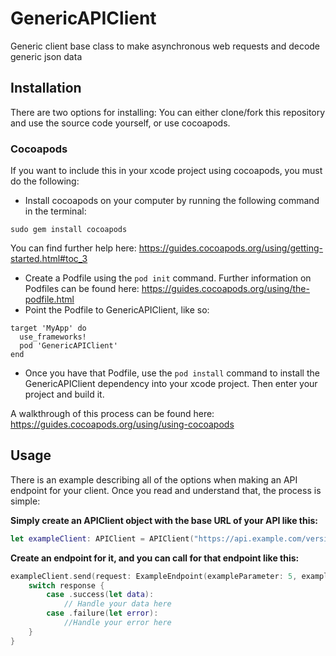 # GenericAPIClient
Generic client base class to make asynchronous web requests and decode generic json data

## Installation

There are two options for installing: You can either clone/fork this repository and use the source code yourself, or use cocoapods.

### Cocoapods

If you want to include this in your xcode project using cocoapods, you must do the following:
* Install cocoapods on your computer by running the following command in the terminal:
```
sudo gem install cocoapods
```
You can find further help here: https://guides.cocoapods.org/using/getting-started.html#toc_3
* Create a Podfile using the `pod init` command. Further information on Podfiles can be found here: https://guides.cocoapods.org/using/the-podfile.html
* Point the Podfile to GenericAPIClient, like so:
```
target 'MyApp' do
  use_frameworks!
  pod 'GenericAPIClient'
end
```
* Once you have that Podfile, use the `pod install` command to install the GenericAPIClient dependency into your xcode project. Then enter your project and build it.

A walkthrough of this process can be found here: https://guides.cocoapods.org/using/using-cocoapods

## Usage

There is an example describing all of the options when making an API endpoint for your client. Once you read and understand that, the process is simple:

**Simply create an APIClient object with the base URL of your API like this:**
```swift
let exampleClient: APIClient = APIClient("https://api.example.com/version")
```

**Create an endpoint for it, and you can call for that endpoint like this:**
```swift
exampleClient.send(request: ExampleEndpoint(exampleParameter: 5, exampleExtraPathComponent: "json")) { response in
	switch response {
		case .success(let data):
			// Handle your data here
		case .failure(let error):
			//Handle your error here
	}
}
```
